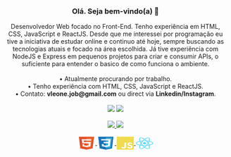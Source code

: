  <div align="center">
 
 ### Olá. Seja bem-vindo(a) 👋

<div align="center">
Desenvolvedor Web focado no Front-End. Tenho experiência em HTML, CSS, JavaScript e ReactJS. Desde que me interessei por programação eu tive a iniciativa de estudar online e    continuo até hoje, sempre buscando as tecnologias atuais e focado na área escolhida. Já tive experiência com NodeJS e Express em pequenos projetos para criar e consumir APIs, o  suficiente para entender o basico de como funciona o ambiente.
</div><br/>
 
<div>
•  Atualmente procurando por trabalho.<br/>
•  Tenho experiência com HTML, CSS, JavaScript e ReactJS.<br/>
•  Contato: <b>vleone.job@gmail.com</b> ou direct via <b>Linkedin/Instagram</b>.<br/>
</div>
 
<br/>
 
<div> 
<a href="https://www.linkedin.com/in/vitor-leone-cezar/" target="_blank"><img src="https://img.shields.io/badge/-LinkedIn-%230077B5?style=for-the-badge&logo=linkedin&logoColor=white" target="_blank"></a>
<a href="https://instagram.com/vitorleonevt" target="_blank"><img src="https://img.shields.io/badge/-Instagram-%23E4405F?style=for-the-badge&logo=instagram&logoColor=white" target="_blank"></a> 
</div><br/>

<div>
<a href="https://github.com/vleonecezar">
<img height="160em" src="https://github-readme-stats.vercel.app/api?username=vleonecezar&show_icons=true&theme=dark&include_all_commits=true&count_private=true"/>
<img height="160em" src="https://github-readme-stats.vercel.app/api/top-langs/?username=vleonecezar&layout=compact&langs_count=7&theme=dark"/>
</div><br/>

<div>
<a href="">
<img align="center" alt="Vitor-HTML" height="30" width="40" src="https://raw.githubusercontent.com/devicons/devicon/master/icons/html5/html5-original.svg">
</a>
<a href="">
<img align="center" alt="Vitor-CSS" height="30" width="40" src="https://raw.githubusercontent.com/devicons/devicon/master/icons/css3/css3-original.svg">
</a>
<a href="">
<img align="center" alt="Vitor-Js" height="30" width="40" src="https://raw.githubusercontent.com/devicons/devicon/master/icons/javascript/javascript-plain.svg">
</a>
<a href="">
<img align="center" alt="Vitor-React" height="30" width="40" src="https://raw.githubusercontent.com/devicons/devicon/master/icons/react/react-original.svg">
</a>
</div>
 
</div>



